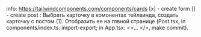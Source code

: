 info: https://tailwindcomponents.com/components/cards
[x] - create form
[] - create post : Выбрать карточку в комонентах тейлвинда, создать карточку с постом (1). Отобразить ее на глвной странице (Post.tsx, in components/index.ts: import-export; in App.tsx: <>... <Post></>, make commit).
